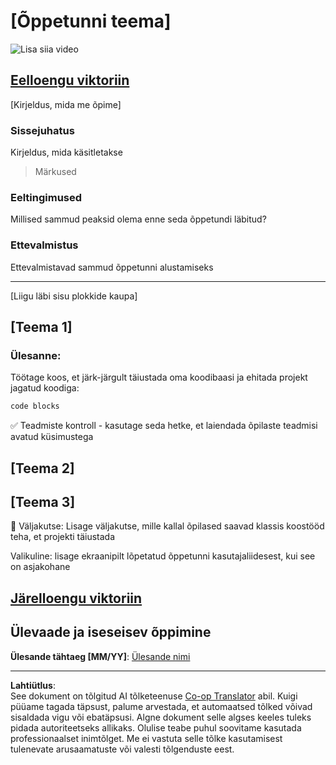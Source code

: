 <!--
CO_OP_TRANSLATOR_METADATA:
{
  "original_hash": "0494be70ad7fadd13a8c3d549c23e355",
  "translation_date": "2025-10-11T11:37:52+00:00",
  "source_file": "lesson-template/README.md",
  "language_code": "et"
}
-->
# [Õppetunni teema]

![Lisa siia video](../../../lesson-template/video-url)

## [Eelloengu viktoriin](../../../lesson-template/quiz-url)

[Kirjeldus, mida me õpime]

### Sissejuhatus

Kirjeldus, mida käsitletakse

> Märkused

### Eeltingimused

Millised sammud peaksid olema enne seda õppetundi läbitud?

### Ettevalmistus

Ettevalmistavad sammud õppetunni alustamiseks

---

[Liigu läbi sisu plokkide kaupa]

## [Teema 1]

### Ülesanne:

Töötage koos, et järk-järgult täiustada oma koodibaasi ja ehitada projekt jagatud koodiga:

```html
code blocks
```

✅ Teadmiste kontroll - kasutage seda hetke, et laiendada õpilaste teadmisi avatud küsimustega

## [Teema 2]

## [Teema 3]

🚀 Väljakutse: Lisage väljakutse, mille kallal õpilased saavad klassis koostööd teha, et projekti täiustada

Valikuline: lisage ekraanipilt lõpetatud õppetunni kasutajaliidesest, kui see on asjakohane

## [Järelloengu viktoriin](../../../lesson-template/quiz-url)

## Ülevaade ja iseseisev õppimine

**Ülesande tähtaeg [MM/YY]**: [Ülesande nimi](assignment.md)

---

**Lahtiütlus**:  
See dokument on tõlgitud AI tõlketeenuse [Co-op Translator](https://github.com/Azure/co-op-translator) abil. Kuigi püüame tagada täpsust, palume arvestada, et automaatsed tõlked võivad sisaldada vigu või ebatäpsusi. Algne dokument selle algses keeles tuleks pidada autoriteetseks allikaks. Olulise teabe puhul soovitame kasutada professionaalset inimtõlget. Me ei vastuta selle tõlke kasutamisest tulenevate arusaamatuste või valesti tõlgenduste eest.